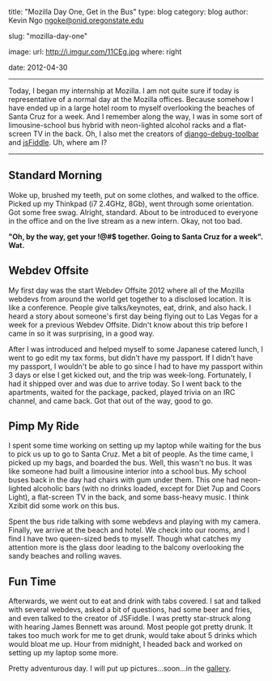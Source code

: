 title: "Mozilla Day One, Get in the Bus"
type: blog
category: blog
author: Kevin Ngo <ngoke@onid.oregonstate.edu>

slug: "mozilla-day-one"

image:
    url: http://i.imgur.com/11CEg.jpg
    where: right

date: 2012-04-30

---

Today, I began my internship at Mozilla. I am not quite sure if today is
representative of a normal day at the Mozilla offices. Because somehow I
have ended up in a large hotel room to myself overlooking the beaches of
Santa Cruz for a week. And I remember along the way, I was in some sort of
limousine-school bus hybrid with neon-lighted alcohol racks and a
flat-screen TV in the back. Oh, I also met the creators of
[django-debug-toolbar](https://github.com/django-debug-toolbar/django-debug-toolbar)
and [jsFiddle](http://jsfiddle.net). Uh, where am I?

---

## Standard Morning

Woke up, brushed my teeth, put on some clothes, and walked to the office.
Picked up my Thinkpad (i7 2.4GHz, 8Gb), went through some orientation. Got
some free swag. Alright, standard. About to be introduced to everyone in
the office and on the live stream as a new intern. Okay, not too bad.

**"Oh, by the way, get your !@#$ together. Going to Santa Cruz for a
week". Wat.**

## Webdev Offsite

My first day was the start Webdev Offsite 2012 where all of the Mozilla
webdevs from around the world get together to a disclosed location. It is
like a conference. People give talks/keynotes, eat, drink, and also hack.
I heard a story about someone's first day being flying out to Las Vegas for
a week for a previous Webdev Offsite. Didn't know about this trip before I
came in so it was surprising, in a good way.

After I was introduced and helped myself to some Japanese catered lunch, I
went to go edit my tax forms, but didn't have my passport. If I didn't have
my passport, I wouldn't be able to go since I had to have my passport
within 3 days or else I get kicked out, and the trip was week-long.
Fortunately, I had it shipped over and was due to arrive today.  So I went
back to the apartments, waited for the package, packed, played trivia on an
IRC channel, and came back. Got that out of the way, good to go.

## Pimp My Ride

I spent some time working on setting up my laptop while waiting for the bus
to pick us up to go to Santa Cruz. Met a bit of people. As the time came, I
picked up my bags, and boarded the bus. Well, this wasn't no bus. It was
like someone had built a limousine interior into a school bus. My school
buses back in the day had chairs with gum under them. This one had
neon-lighted alcoholic bars (with no drinks loaded, except for Diet 7up and
Coors Light), a flat-screen TV in the back, and some bass-heavy music. I
think Xzibit did some work on this bus.

Spent the bus ride talking with some webdevs and playing with my camera.
Finally, we arrive at the beach and hotel. We check into our rooms, and I
find I have two queen-sized beds to myself. Though what catches my
attention more is the glass door leading to the balcony overlooking the
sandy beaches and rolling waves.

## Fun Time

Afterwards, we went out to eat and drink with tabs covered. I sat and
talked with several webdevs, asked a bit of questions, had some beer and
fries, and even talked to the creator of JSFiddle. I was pretty star-struck
along with hearing James Bennett was around. Most people got pretty drunk.
It takes too much work for me to get drunk, would take about 5 drinks which
would bloat me up. Hour from midnight, I headed back and worked on setting
up my laptop some more.

Pretty adventurous day. I will put up pictures...soon...in the
[gallery](/gallery).

